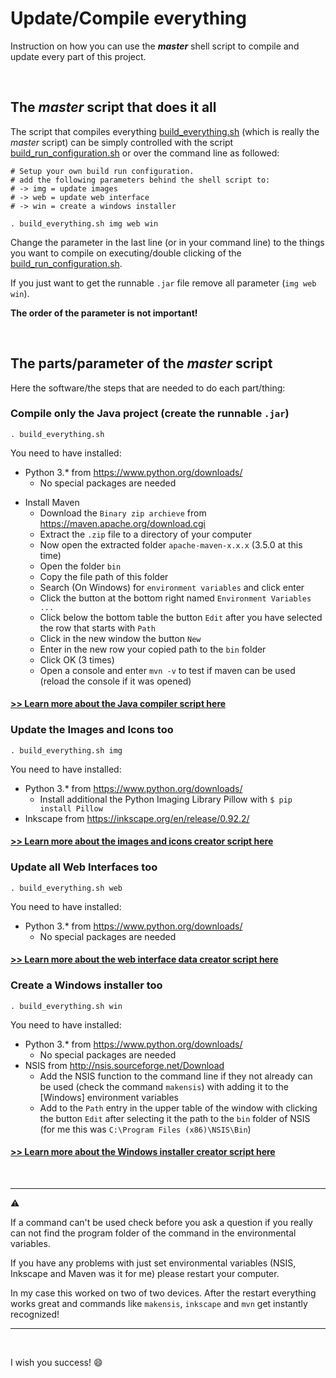 # Update/Compile everything

Instruction on how you can use the ***master*** shell script to compile and update every part of this project.

<br>

## The *master* script that does it all

The script that compiles everything [build_everything.sh](../build_everything.sh) (which is really the *master* script) can be simply controlled with the script [build_run_configuration.sh](../build_run_configuration.sh) or over the command line as followed:

```shell
# Setup your own build run configuration.
# add the following parameters behind the shell script to:
# -> img = update images
# -> web = update web interface
# -> win = create a windows installer

. build_everything.sh img web win
```

Change the parameter in the last line (or in your command line) to the things you want to compile on executing/double clicking of the [build_run_configuration.sh](../build_run_configuration.sh).

If you just want to get the runnable `.jar` file remove all parameter (`img web win`).

**The order of the parameter is not important!**

<br>

## The parts/parameter of the *master* script

Here the software/the steps that are needed to do each part/thing:

### Compile only the Java project (create the runnable `.jar`)

```shell
. build_everything.sh
```

You need to have installed:

- Python 3.* from https://www.python.org/downloads/
  - No special packages are needed

* Install Maven
  * Download the `Binary zip archieve` from https://maven.apache.org/download.cgi
  * Extract the `.zip` file to a directory of your computer
  * Now open the extracted folder `apache-maven-x.x.x` (3.5.0 at this time)
  * Open the folder `bin`
  * Copy the file path of this folder
  * Search (On Windows) for `environment variables` and click enter
  * Click the button at the bottom right named `Environment Variables ... `
  * Click below the bottom table the button `Edit` after you have selected the row that starts with `Path`
  * Click in the new window the button `New`
  * Enter in the new row your copied path to the `bin` folder
  * Click OK (3 times)
  * Open a console and enter `mvn -v` to test if maven can be used (reload the console if it was opened)

#### [>> Learn more about the Java compiler script here](HOW_TO_JAVA.md)

### Update the Images and Icons too

```shell
. build_everything.sh img
```

You need to have installed:

- Python 3.* from https://www.python.org/downloads/
  - Install additional the Python Imaging Library Pillow  with `$ pip install Pillow`
- Inkscape from https://inkscape.org/en/release/0.92.2/

#### [>> Learn more about the images and icons creator script here](HOW_TO_IMAGES.md)

### Update all Web Interfaces too

```shell
. build_everything.sh web
```

You need to have installed:

- Python 3.* from https://www.python.org/downloads/
  - No special packages are needed

#### [>> Learn more about the web interface data creator script here](HOW_TO_WEB.md)

### Create a Windows installer too

```shell
. build_everything.sh win
```

You need to have installed:

* Python 3.* from https://www.python.org/downloads/
  - No special packages are needed
* NSIS from http://nsis.sourceforge.net/Download
  * Add the NSIS function to the command line if they not already can be used (check the command `makensis`) with adding it to the [Windows] environment variables
  * Add to the `Path` entry in the upper table of the window with clicking the button `Edit` after selecting it the path to the `bin` folder of NSIS (for me this was `C:\Program Files (x86)\NSIS\Bin`)

#### [>> Learn more about the Windows installer creator script here](HOW_TO_NSIS.md)

<br>

---

:warning:

If a command can't be used check before you ask a question if you really can not find the program folder of the command in the environmental variables.

If you have any problems with just set environmental variables (NSIS, Inkscape and Maven was it for me) please restart your computer.

In my case this worked on two of two devices. After the restart everything works great and commands like `makensis`, `inkscape` and `mvn` get instantly recognized!

---

<br>

I wish you success! :smile: